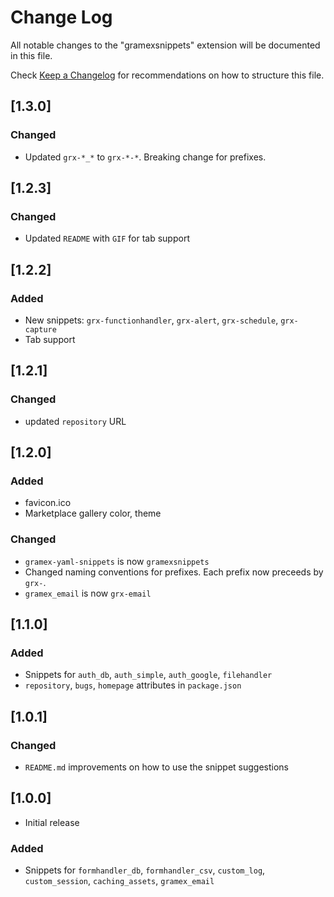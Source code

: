 # Change Log
All notable changes to the "gramexsnippets" extension will be documented in this file.

Check [Keep a Changelog](http://keepachangelog.com/) for recommendations on how to structure this file.

## [1.3.0]

### Changed

- Updated `grx-*_*` to `grx-*-*`. Breaking change for prefixes.

## [1.2.3]

### Changed

- Updated `README` with `GIF` for tab support

## [1.2.2]

### Added

- New snippets: `grx-functionhandler`, `grx-alert`, `grx-schedule`, `grx-capture`
- Tab support

## [1.2.1]

### Changed

- updated `repository` URL

## [1.2.0]

### Added

- favicon.ico
- Marketplace gallery color, theme

### Changed

- `gramex-yaml-snippets` is now `gramexsnippets`
- Changed naming conventions for prefixes. Each prefix now preceeds by `grx-`.
- `gramex_email` is now `grx-email`

## [1.1.0]

### Added

- Snippets for `auth_db`, `auth_simple`, `auth_google`, `filehandler`
- `repository`, `bugs`, `homepage` attributes in `package.json`

## [1.0.1]

### Changed

- `README.md` improvements on how to use the snippet suggestions

## [1.0.0]
- Initial release

### Added

- Snippets for `formhandler_db`, `formhandler_csv`, `custom_log`, `custom_session`, `caching_assets`, `gramex_email`
